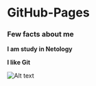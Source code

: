 # GitHub-Pages

### Few facts about me

**I am study in Netology**

__I like Git__

![Alt text](https://habrastorage.org/getpro/moikrug/uploads/company/100/007/059/4/logo/medium_7369c1dfc3d5b79d2b69ea7caf94f9da.png)

